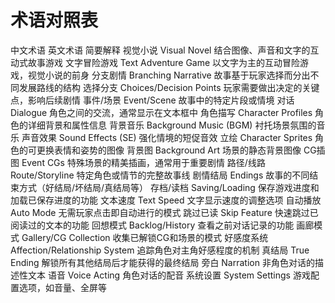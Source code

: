 # 术语对照表
中文术语	英文术语	简要解释
视觉小说	Visual Novel	结合图像、声音和文字的互动式故事游戏
文字冒险游戏	Text Adventure Game	以文字为主的互动冒险游戏，视觉小说的前身
分支剧情	Branching Narrative	故事基于玩家选择而分出不同发展路线的结构
选择分支	Choices/Decision Points	玩家需要做出决定的关键点，影响后续剧情
事件/场景	Event/Scene	故事中的特定片段或情境
对话	Dialogue	角色之间的交流，通常显示在文本框中
角色描写	Character Profiles	角色的详细背景和属性信息
背景音乐	Background Music (BGM)	衬托场景氛围的音乐
声音效果	Sound Effects (SE)	强化情境的短促音效
立绘	Character Sprites	角色的可更换表情和姿势的图像
背景图	Background Art	场景的静态背景图像
CG插图	Event CGs	特殊场景的精美插画，通常用于重要剧情
路径/线路	Route/Storyline	特定角色或情节的完整故事线
剧情结局	Endings	故事的不同结束方式（好结局/坏结局/真结局等）
存档/读档	Saving/Loading	保存游戏进度和加载已保存进度的功能
文本速度	Text Speed	文字显示速度的调整选项
自动播放	Auto Mode	无需玩家点击即自动进行的模式
跳过已读	Skip Feature	快速跳过已阅读过的文本的功能
回想模式	Backlog/History	查看之前对话记录的功能
画廊模式	Gallery/CG Collection	收集已解锁CG和场景的模式
好感度系统	Affection/Relationship System	追踪角色对主角好感程度的机制
真结局	True Ending	解锁所有其他结局后才能获得的最终结局
旁白	Narration	非角色对话的描述性文本
语音	Voice Acting	角色对话的配音
系统设置	System Settings	游戏配置选项，如音量、全屏等
